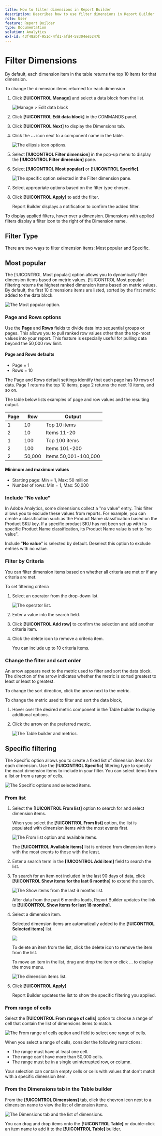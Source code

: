 ```yaml
---
title: How to filter dimensions in Report Builder
description: Describes how to use filter dimensions in Report Builder
role: User
feature: Report Builder
type: Documentation
solution: Analytics
exl-id: 43f48abf-951d-4fd1-afd4-58304ee5247b
---
```

# Filter Dimensions

By default, each dimension item in the table returns the top 10 items for that dimension.

To change the dimension items returned for each dimension

1. Click **[!UICONTROL Manage]** and select a data block from the list.

   ![Manage > Edit data block](./assets/manage-edit.png)

1. Click **[!UICONTROL Edit data block]** in the COMMANDS panel.

1. Click **[!UICONTROL Next]** to display the Dimensions tab.

1. Click the **...** icon next to a component name in the table.

    ![The ellipsis icon options.](./assets/image27.png)

1. Select **[!UICONTROL Filter dimension]** in the pop-up menu to display the **[!UICONTROL Filter dimension]** pane.

1. Select **[!UICONTROL Most popular]** or **[!UICONTROL Specific]**.

    ![The specific option selected in the Filter dimension pane.](./assets/image28.png)

1. Select appropriate options based on the filter type chosen.

1. Click **[!UICONTROL Apply]** to add the filter.

    Report Builder displays a notification to confirm the added filter.

To display applied filters, hover over a dimension. Dimensions with applied filters display a filter icon to the right of the Dimension name.

## Filter Type

There are two ways to filter dimension items: Most popular and Specific.

## Most popular

The [!UICONTROL Most popular] option allows you to dynamically filter dimension items based on metric values. [!UICONTROL Most popular] filtering returns the highest ranked dimension items based on metric values. By default, the first 10 dimensions items are listed, sorted by the first metric added to the data block.

 ![The Most popular option.](./assets/image29.png)


### Page and Rows options

Use the **Page** and **Rows** fields to divide data into sequential groups or pages. This allows you to pull ranked row values other than the top-most values into your report. This feature is especially useful for pulling data beyond the 50,000 row limit.

#### Page and Rows defaults

- Page = 1
- Rows = 10

The Page and Rows default settings identify that each page has 10 rows of data. Page 1 returns the top 10 items, page 2 returns the next 10 items, and so on.

The table below lists examples of page and row values and the resulting output.

| Page | Row    | Output               |
|------|--------|----------------------|
| 1    | 10     | Top 10 items         |
| 2    | 10     | Items 11-20          |
| 1    | 100    | Top 100 items        |
| 2    | 100    | Items 101-200        |
| 2    | 50,000 | Items 50,001-100,000 |

#### Minimum and maximum values

- Starting page: Min = 1, Max: 50 million
- Number of rows: Min = 1, Max: 50,000

### Include "No value"

In Adobe Analytics, some dimensions collect a "no value" entry. This filter allows you to exclude these values from reports. For example, you can create a classification such as the Product Name classification based on the Product SKU key. If a specific product SKU has not been set up with its specific Product Name classification, its Product Name value is set to "no value".

Include "**No value**" is selected by default. Deselect this option to exclude entries with no value.

### Filter by Criteria

You can filter dimension items based on whether all criteria are met or if any criteria are met.

To set filtering criteria

1. Select an operator from the drop-down list.

    ![The operator list.](./assets/image31.png)

1. Enter a value into the search field.

1. Click **[!UICONTROL Add row]** to confirm the selection and add another criteria item.

1. Click the delete icon to remove a criteria item.

    You can include up to 10 criteria items.

### Change the filter and sort order

An arrow appears next to the metric used to filter and sort the data block. The direction of the arrow indicates whether the metric is sorted greatest to least or least to greatest.

To change the sort direction, click the arrow next to the metric.

To change the metric used to filter and sort the data block,

1. Hover over the desired metric component in the Table builder to display additional options.

2. Click the arrow on the preferred metric.

   ![The Table builder and metrics.](./assets/image30.png)


## Specific filtering

The Specific option allows you to create a fixed list of dimension items for each dimension. Use the **[!UICONTROL Specific]** filtering type to specify the exact dimension items to include in your filter. You can select items from a list or from a range of cells.

![The Specific options and selected items.](./assets/image32.png)

### From list

1. Select the **[!UICONTROL From list]** option to search for and select dimension items.

    When you select the **[!UICONTROL From list]** option, the list is populated with dimension items with the most events first.

    ![The From list option and available items.](./assets/image33.png)

    The **[!UICONTROL Available items]** list is ordered from dimension items with the most events to those with the least.

1. Enter a search term in the **[!UICONTROL Add item]** field to search the list.

1. To search for an item not included in the last 90 days of data, click **[!UICONTROL Show items for the last 6 months]** to extend the search.

    ![The Show items from the last 6 months list.](./assets/image34.png)

    After data from the past 6 months loads, Report Builder updates the link to **[!UICONTROL Show items for last 18 months]**.

1. Select a dimension item.

    Selected dimension items are automatically added to the **[!UICONTROL Selected items]** list.

    ![](./assets/image35.png)

    To delete an item from the list, click the delete icon to remove the item from the list.

    To move an item in the list, drag and drop the item or click ... to display the move menu.

    ![The dimension items list.](./assets/image36.png)

1. Click **[!UICONTROL Apply]**

    Report Builder updates the list to show the specific filtering you applied.

### From range of cells

Select the **[!UICONTROL From range of cells]** option to choose a range of cell that contain the list of dimensions items to match.

 ![The From range of cells option and field to select one range of cells.](./assets/image37.png)

When you select a range of cells, consider the following restrictions:

- The range must have at least one cell.
- The range can't have more than 50,000 cells.
- The range must be in a single uninterrupted row, or column.

Your selection can contain empty cells or cells with values that don't match with a specific dimension item.

### From the Dimensions tab in the Table builder

From the **[!UICONTROL Dimensions]** tab, click the chevron icon next to a dimension name to view the list of dimension items.

 ![The Dimensions tab and the list of dimensions.](./assets/dimensions_chevron.png)

You can drag and drop items onto the **[!UICONTROL Table]** or double-click an item name to add it to the **[!UICONTROL Table]** builder.
